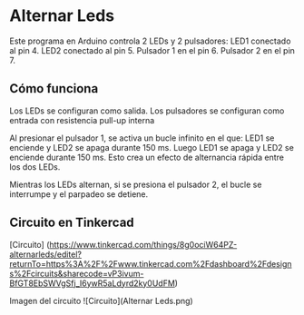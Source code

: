 # Alternar Leds

Este programa en Arduino controla 2 LEDs y 2 pulsadores:
LED1 conectado al pin 4.
LED2 conectado al pin 5.
Pulsador 1 en el pin 6.
Pulsador 2 en el pin 7.

## Cómo funciona

Los LEDs se configuran como salida.
Los pulsadores se configuran como entrada con resistencia pull-up interna

Al presionar el pulsador 1, se activa un bucle infinito en el que:
LED1 se enciende y LED2 se apaga durante 150 ms.
Luego LED1 se apaga y LED2 se enciende durante 150 ms.
Esto crea un efecto de alternancia rápida entre los dos LEDs.

Mientras los LEDs alternan, si se presiona el pulsador 2, el bucle se interrumpe y el parpadeo se detiene.

## Circuito en Tinkercad

[Circuito] (https://www.tinkercad.com/things/8g0ociW64PZ-alternarleds/editel?returnTo=https%3A%2F%2Fwww.tinkercad.com%2Fdashboard%2Fdesigns%2Fcircuits&sharecode=vP3ivum-BfGT8EbSWVgSfj_I6ywR5aLdyrd2ky0UdFM)

Imagen del circuito
 ![Circuito](Alternar Leds.png)
